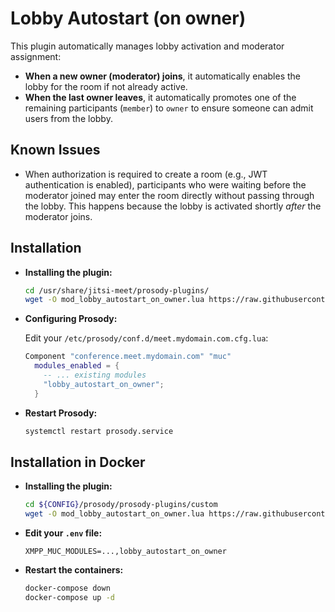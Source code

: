 # Lobby Autostart (on owner)

This plugin automatically manages lobby activation and moderator assignment:

- **When a new owner (moderator) joins**, it automatically enables the lobby for
  the room if not already active.
- **When the last owner leaves**, it automatically promotes one of the remaining
  participants (`member`) to `owner` to ensure someone can admit users from the
  lobby.

## Known Issues

- When authorization is required to create a room (e.g., JWT authentication is
  enabled), participants who were waiting before the moderator joined may enter
  the room directly without passing through the lobby. This happens because the
  lobby is activated shortly _after_ the moderator joins.

## Installation

- **Installing the plugin:**

  ```bash
  cd /usr/share/jitsi-meet/prosody-plugins/
  wget -O mod_lobby_autostart_on_owner.lua https://raw.githubusercontent.com/jitsi-contrib/prosody-plugins/main/lobby_autostart_on_owner/mod_lobby_autostart_on_owner.lua
  ```

- **Configuring Prosody:**

  Edit your `/etc/prosody/conf.d/meet.mydomain.com.cfg.lua`:

  ```lua
  Component "conference.meet.mydomain.com" "muc"
    modules_enabled = {
      -- ... existing modules
      "lobby_autostart_on_owner";
    }
  ```

- **Restart Prosody:**

  ```bash
  systemctl restart prosody.service
  ```

## Installation in Docker

- **Installing the plugin:**
  ```bash
  cd ${CONFIG}/prosody/prosody-plugins/custom
  wget -O mod_lobby_autostart_on_owner.lua https://raw.githubusercontent.com/jitsi-contrib/prosody-plugins/main/lobby_autostart_on_owner/mod_lobby_autostart_on_owner.lua
  ```

- **Edit your `.env` file:**

  ```
  XMPP_MUC_MODULES=...,lobby_autostart_on_owner
  ```

- **Restart the containers:**

  ```bash
  docker-compose down
  docker-compose up -d
  ```
